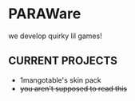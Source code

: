 # PARAWare
we develop quirky lil games!

## CURRENT PROJECTS
- 1mangotable's skin pack
- ~~you aren't supposed to read this~~
